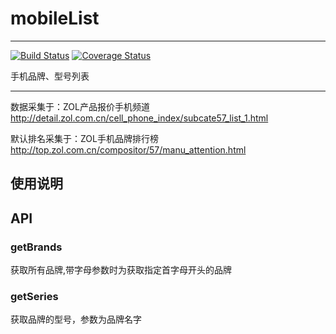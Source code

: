 # mobileList

---

[![Build Status](https://secure.travis-ci.org/airyland/mobileList.png)](https://travis-ci.org/airyland/mobileList)
[![Coverage Status](https://coveralls.io/repos/airyland/mobileList/badge.png?branch=master)](https://coveralls.io/r/airyland/mobileList)


手机品牌、型号列表

---

数据采集于：ZOL产品报价手机频道 http://detail.zol.com.cn/cell_phone_index/subcate57_list_1.html

默认排名采集于：ZOL手机品牌排行榜 http://top.zol.com.cn/compositor/57/manu_attention.html

## 使用说明


## API


### getBrands 

获取所有品牌,带字母参数时为获取指定首字母开头的品牌

### getSeries

获取品牌的型号，参数为品牌名字
